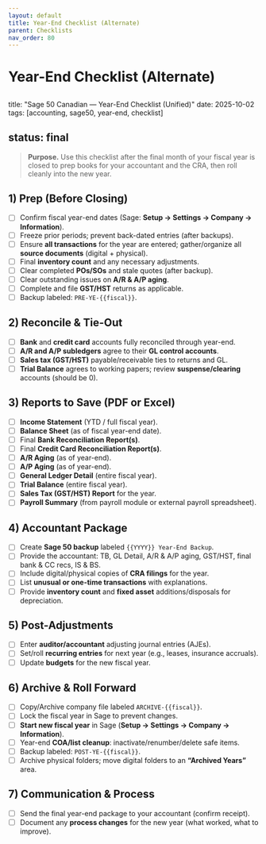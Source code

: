 ```yaml
---
layout: default
title: Year-End Checklist (Alternate)
parent: Checklists
nav_order: 80
---
```

# Year-End Checklist (Alternate)
##
title: "Sage 50 Canadian — Year-End Checklist (Unified)"
date: 2025-10-02
tags: [accounting, sage50, year-end, checklist]

## status: final

> **Purpose.** Use this checklist after the final month of your fiscal year is closed to prep books for your accountant and the CRA, then roll cleanly into the new year.

## 1) Prep (Before Closing)

- [ ] Confirm fiscal year-end dates (Sage: **Setup → Settings → Company → Information**).
- [ ] Freeze prior periods; prevent back-dated entries (after backups).
- [ ] Ensure **all transactions** for the year are entered; gather/organize all **source documents** (digital + physical).
- [ ] Final **inventory count** and any necessary adjustments.
- [ ] Clear completed **POs/SOs** and stale quotes (after backup).
- [ ] Clear outstanding issues on **A/R & A/P aging**.
- [ ] Complete and file **GST/HST** returns as applicable.
- [ ] Backup labeled: `PRE-YE-{{fiscal}}`.

## 2) Reconcile & Tie-Out

- [ ] **Bank** and **credit card** accounts fully reconciled through year-end.
- [ ] **A/R and A/P subledgers** agree to their **GL control accounts**.
- [ ] **Sales tax (GST/HST)** payable/receivable ties to returns and GL.
- [ ] **Trial Balance** agrees to working papers; review **suspense/clearing** accounts (should be 0).

## 3) Reports to Save (PDF or Excel)

- [ ] **Income Statement** (YTD / full fiscal year).
- [ ] **Balance Sheet** (as of fiscal year-end date).
- [ ] Final **Bank Reconciliation Report(s)**.
- [ ] Final **Credit Card Reconciliation Report(s)**.
- [ ] **A/R Aging** (as of year-end).
- [ ] **A/P Aging** (as of year-end).
- [ ] **General Ledger Detail** (entire fiscal year).
- [ ] **Trial Balance** (entire fiscal year).
- [ ] **Sales Tax (GST/HST) Report** for the year.
- [ ] **Payroll Summary** (from payroll module or external payroll spreadsheet).

## 4) Accountant Package

- [ ] Create **Sage 50 backup** labeled `{{YYYY}} Year-End Backup`.
- [ ] Provide the accountant: TB, GL Detail, A/R & A/P aging, GST/HST, final bank & CC recs, IS & BS.
- [ ] Include digital/physical copies of **CRA filings** for the year.
- [ ] List **unusual or one-time transactions** with explanations.
- [ ] Provide **inventory count** and **fixed asset** additions/disposals for depreciation.

## 5) Post-Adjustments

- [ ] Enter **auditor/accountant** adjusting journal entries (AJEs).
- [ ] Set/roll **recurring entries** for next year (e.g., leases, insurance accruals).
- [ ] Update **budgets** for the new fiscal year.

## 6) Archive & Roll Forward

- [ ] Copy/Archive company file labeled `ARCHIVE-{{fiscal}}`.
- [ ] Lock the fiscal year in Sage to prevent changes.
- [ ] **Start new fiscal year** in Sage (**Setup → Settings → Company → Information**).
- [ ] Year-end **COA/list cleanup**: inactivate/renumber/delete safe items.
- [ ] Backup labeled: `POST-YE-{{fiscal}}`.
- [ ] Archive physical folders; move digital folders to an **“Archived Years”** area.

## 7) Communication & Process

- [ ] Send the final year-end package to your accountant (confirm receipt).
- [ ] Document any **process changes** for the new year (what worked, what to improve).
